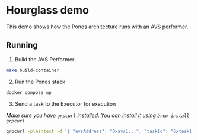 # Hourglass demo

This demo shows how the Ponos architecture runs with an AVS performer.

## Running

1. Build the AVS Performer

```bash
make build-container
```

2. Run the Ponos stack

```bash
docker compose up
```

3. Send a task to the Executor for execution

_Make sure you have `grpcurl` installed. You can install it using `brew install grpcurl`_

```bash
grpcurl -plaintext -d '{ "avsAddress": "0xavs1...", "taskId": "0xtask1...", "payload": "eyAibnVtYmVyVG9CZVNxdWFyZWQiOiA0IH0=" }' localhost:9090 eigenlayer.hourglass.v1.ExecutorService/SubmitTask
```
